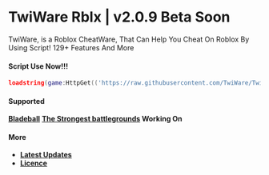 # TwiWare Rblx | v2.0.9 Beta Soon
TwiWare, is a Roblox CheatWare, That Can Help You Cheat On Roblox By Using Script! 129+ Features And More
#### Script Use Now!!!
```lua
loadstring(game:HttpGet(('https://raw.githubusercontent.com/TwiWare/TwiWareExploits/main/ObfGames/Bladeball-fixed'),true))()
```
#### Supported
**[Bladeball](https://www.roblox.com/games/13772394625/UPD-Blade-Ball)**
**[The Strongest battlegrounds](https://www.roblox.com/games/10449761463/The-Strongest-Battlegrounds) Working On**

#### More
* **[Latest Updates](https://raw.githubusercontent.com/TwiWare/TwiWareExploits/main/Updates)**
* **[Licence](https://raw.githubusercontent.com/TwiWare/TwiWareExploits/main/LICENSE)**
